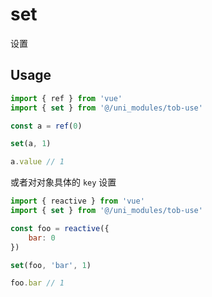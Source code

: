 # set

设置

## Usage

```js
import { ref } from 'vue'
import { set } from '@/uni_modules/tob-use'

const a = ref(0)

set(a, 1)

a.value // 1
```

或者对对象具体的 `key` 设置

```js
import { reactive } from 'vue'
import { set } from '@/uni_modules/tob-use'

const foo = reactive({
    bar: 0
})

set(foo, 'bar', 1)

foo.bar // 1
```

